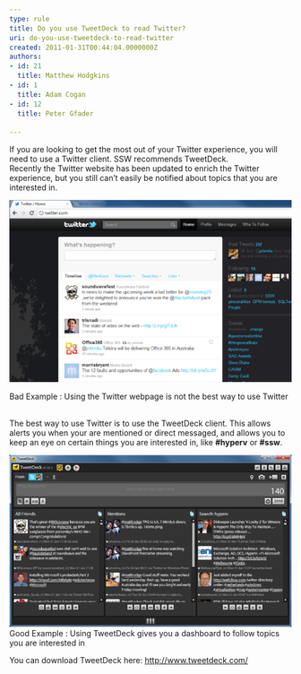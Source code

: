 ```yaml
---
type: rule
title: Do you use TweetDeck to read Twitter?
uri: do-you-use-tweetdeck-to-read-twitter
created: 2011-01-31T00:44:04.0000000Z
authors:
- id: 21
  title: Matthew Hodgkins
- id: 1
  title: Adam Cogan
- id: 12
  title: Peter Gfader

---
```


If you are looking to get the most out of your Twitter experience, you will need to use a Twitter client. SSW recommends TweetDeck.  <br>    Recently the Twitter website has been updated to enrich the Twitter experience, but you still can’t easily be notified about topics that you are interested in. 



![](twitter-webpage.png)


Bad Example : Using the Twitter webpage is not the best way to use Twitter

<br>The best way to use Twitter is to use the TweetDeck client. This allows alerts you when your are mentioned or direct messaged, and allows you to keep an eye on certain things you are interested in, like **#hyperv** or **#ssw**.




![](twitter-tweetdeck.png)
Good Example : Using TweetDeck gives you a dashboard to follow topics you are interested in

You can download TweetDeck here: http://www.tweetdeck.com/
